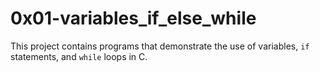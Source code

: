 # 0x01-variables_if_else_while

This project contains programs that demonstrate the use of variables, `if` statements, and `while` loops in C.

